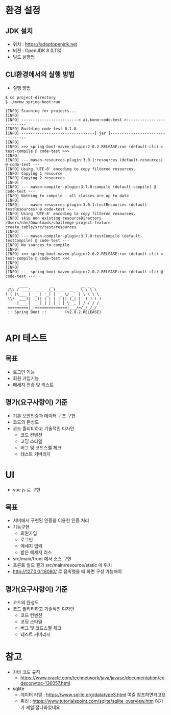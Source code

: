 # 환경 설정
## JDK 설치 
* 위치 : https://adoptopenjdk.net
* 버젼 : OpenJDK 8 (LTS)
* 빌드 실행법

## CLI환경에서의 실행 방법
* 실행 방법
```shell script
$ cd project-directory
$ ./mvnw spring-boot:run

[INFO] Scanning for projects...
[INFO] 
[INFO] -------------------------< ai.kono:code-test >--------------------------
[INFO] Building code-test 0.1.0
[INFO] --------------------------------[ jar ]---------------------------------
[INFO] 
[INFO] >>> spring-boot-maven-plugin:2.0.2.RELEASE:run (default-cli) > test-compile @ code-test >>>
[INFO] 
[INFO] --- maven-resources-plugin:3.0.1:resources (default-resources) @ code-test ---
[INFO] Using 'UTF-8' encoding to copy filtered resources.
[INFO] Copying 1 resource
[INFO] Copying 2 resources
[INFO] 
[INFO] --- maven-compiler-plugin:3.7.0:compile (default-compile) @ code-test ---
[INFO] Nothing to compile - all classes are up to date
[INFO] 
[INFO] --- maven-resources-plugin:3.0.1:testResources (default-testResources) @ code-test ---
[INFO] Using 'UTF-8' encoding to copy filtered resources.
[INFO] skip non existing resourceDirectory /Users/nhn/Downloads/challenge-project-feature-create_table/src/test/resources
[INFO] 
[INFO] --- maven-compiler-plugin:3.7.0:testCompile (default-testCompile) @ code-test ---
[INFO] No sources to compile
[INFO] 
[INFO] <<< spring-boot-maven-plugin:2.0.2.RELEASE:run (default-cli) < test-compile @ code-test <<<
[INFO] 
[INFO] 
[INFO] --- spring-boot-maven-plugin:2.0.2.RELEASE:run (default-cli) @ code-test ---

  .   ____          _            __ _ _
 /\\ / ___'_ __ _ _(_)_ __  __ _ \ \ \ \
( ( )\___ | '_ | '_| | '_ \/ _` | \ \ \ \
 \\/  ___)| |_)| | | | | || (_| |  ) ) ) )
  '  |____| .__|_| |_|_| |_\__, | / / / /
 =========|_|==============|___/=/_/_/_/
 :: Spring Boot ::        (v2.0.2.RELEASE)


```

# API 테스트

## 목표
* 로그인 기능
* 회원 가입기능
* 메세지 전송 및 리스트
 
## 평가(요구사항이) 기준
* 기본 보안인증과 데이터 구조 구현
* 코드의 완성도
* 코드 퀄리티하고 기술적인 디자인
    * 코드 컨벤션
    * 코딩 스타일
    * 버그 및 코드스멜 체크
    * 테스트 커버리지

# UI
* vue.js 로 구현

## 목표
* 서버에서 구현된 인증을 이용한 인증 처리
* 기능구현
    * 회원가입
    * 로그인
    * 메세지 입력
    * 받은 메세지 리스
* src/main/front 에서 소스 구현
* 프론트 빌드 결과 src/main/resource/static 에 위치
* http://127.0.0.1:8080/ 로 접속했을 때 화면 구성 가능해야

## 평가(요구사항이) 기준
* 코드의 완성도
* 코드 퀄리티하고 기술적인 디자인
    * 코드 컨벤션
    * 코딩 스타일
    * 버그 및 코드스멜 체크
    * 테스트 커버리지
 
# 참고
* 자바 코드 규칙
    * https://www.oracle.com/technetwork/java/javase/documentation/codeconvtoc-136057.html
* sqlite
    - 데이터 타잎 : https://www.sqlite.org/datatype3.html 여길 참조하면되고요
    - 쿼리 : https://www.tutorialspoint.com/sqlite/sqlite_overview.htm 여기가 제일 잘나와있네요

